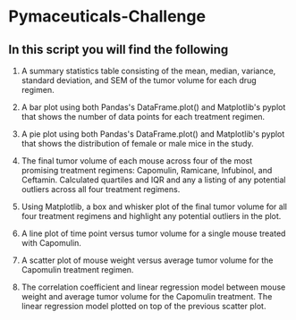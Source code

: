 # Pymaceuticals-Challenge

## In this script you will find the following 

1. A summary statistics table consisting of the mean, median, variance, standard deviation, and SEM of the tumor volume for each drug regimen.


2. A bar plot using both Pandas's DataFrame.plot() and Matplotlib's pyplot that shows the number of data points for each treatment regimen.


3. A pie plot using both Pandas's DataFrame.plot() and Matplotlib's pyplot that shows the distribution of female or male mice in the study.

4. The final tumor volume of each mouse across four of the most promising treatment regimens: Capomulin, Ramicane, Infubinol, and Ceftamin. Calculated quartiles and IQR and any a listing of any potential outliers across all four treatment regimens.


5. Using Matplotlib, a box and whisker plot of the final tumor volume for all four treatment regimens and highlight any potential outliers in the plot.


6. A line plot of time point versus tumor volume for a single mouse treated with Capomulin.


7. A scatter plot of mouse weight versus average tumor volume for the Capomulin treatment regimen.


8. The correlation coefficient and linear regression model between mouse weight and average tumor volume for the Capomulin treatment. The linear regression model plotted on top of the previous scatter plot.



